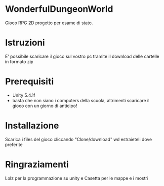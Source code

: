 <h1>   WonderfulDungeonWorld</h1>
Gioco RPG 2D progetto per esame di stato.

# Istruzioni
E' possibile scaricare il gioco sul vostro pc tramite il download delle cartelle in formato zip

# Prerequisiti
* Unity 5.4.1f
* basta che non siano i computers della scuola, altrimenti scaricare il gioco con un giorno di anticipo!


# Installazione
Scarica i files del gioco cliccando "Clone/download" wd estraieteli dove preferite

# Ringraziamenti
Lolz per la programmazione su unity e Casetta per le mappe e i mostri
